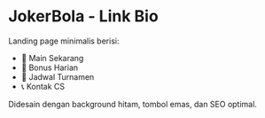 # JokerBola - Link Bio

Landing page minimalis berisi:
- 🎯 Main Sekarang
- 🎁 Bonus Harian
- 📅 Jadwal Turnamen
- 📞 Kontak CS

Didesain dengan background hitam, tombol emas, dan SEO optimal.
